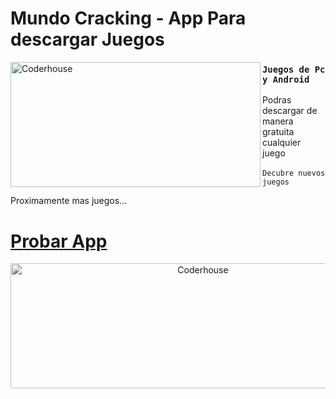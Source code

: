 # Mundo Cracking - App Para descargar Juegos

<img align="left" alt="Coderhouse" height="200" width="400" src="https://www.somosxbox.com/wp-content/uploads/2020/05/XboxLobo.jpg">

### `Juegos de Pc y Android`
Podras descargar de manera gratuita cualquier juego \
\
`Decubre nuevos juegos`

Proximamente mas juegos...

# [Probar App](https://mcangen.github.io/Mundo-Cracking/)

<div align="center">
<img align="center" alt="Coderhouse" height="200" width="600" src="https://cdn.worldvectorlogo.com/logos/ps5-2.svg">
</div>
